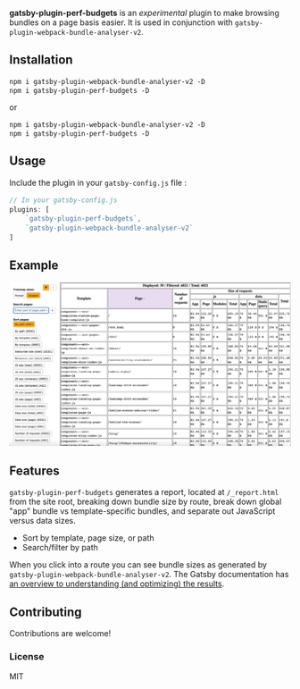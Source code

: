 **gatsby-plugin-perf-budgets** is an *experimental* plugin to make browsing bundles on a page basis easier. It is used in conjunction with `gatsby-plugin-webpack-bundle-analyser-v2`. 

## Installation

```
npm i gatsby-plugin-webpack-bundle-analyser-v2 -D
npm i gatsby-plugin-perf-budgets -D
```

or

```
npm i gatsby-plugin-webpack-bundle-analyser-v2 -D
npm i gatsby-plugin-perf-budgets -D
```

## Usage

Include the plugin in your `gatsby-config.js` file :

```javascript:title=gatsby-config.js
// In your gatsby-config.js
plugins: [
    `gatsby-plugin-perf-budgets`,
    `gatsby-plugin-webpack-bundle-analyser-v2`
]
```

## Example

![gatsby-plugin-perf-budgets screenshot](./screenshot.jpg)

## Features

`gatsby-plugin-perf-budgets` generates a report, located at `/_report.html` from the site root, breaking down bundle size by route, break down global "app" bundle vs template-specific bundles, and separate out JavaScript versus data sizes.

* Sort by template, page size, or path
* Search/filter by path

When you click into a route you can see bundle sizes as generated by `gatsby-plugin-webpack-bundle-analyser-v2`. The Gatsby documentation has [an overview to understanding (and optimizing) the results](https://www.gatsbyjs.com/docs/how-to/performance/improving-site-performance/#step-1-profile-your-bundle).

## Contributing
Contributions are welcome!

### License
MIT